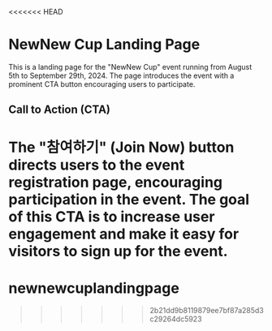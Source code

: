 <<<<<<< HEAD
# NewNew Cup Landing Page

This is a landing page for the "NewNew Cup" event running from August 5th to September 29th, 2024. The page introduces the event with a prominent CTA button encouraging users to participate.

## Call to Action (CTA)

The **"참여하기" (Join Now)** button directs users to the event registration page, encouraging participation in the event. The goal of this CTA is to increase user engagement and make it easy for visitors to sign up for the event.
=======
# newnewcuplandingpage
>>>>>>> 2b21dd9b8119879ee7bf87a285d3c29264dc5923
